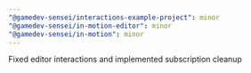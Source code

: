```yaml
---
"@gamedev-sensei/interactions-example-project": minor
"@gamedev-sensei/in-motion-editor": minor
"@gamedev-sensei/in-motion": minor
---
```


Fixed editor interactions and implemented subscription cleanup
